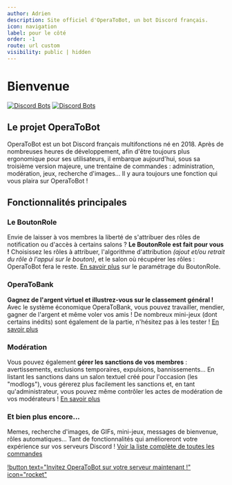 ```yaml
---
author: Adrien
description: Site officiel d'OperaToBot, un bot Discord français.
icon: navigation
label: pour le côté
order: -1 
route: url custom
visibility: public | hidden
---
```


# Bienvenue

[![Discord Bots](https://top.gg/api/widget/servers/503954760139800577.svg)](https://top.gg/bot/503954760139800577) [![Discord Bots](https://top.gg/api/widget/upvotes/503954760139800577.svg)](https://top.gg/bot/503954760139800577)

## Le projet OperaToBot
OperaToBot est un bot Discord français multifonctions né en 2018. Après de nombreuses heures de développement, afin d'être toujours plus ergonomique pour ses utilisateurs, il embarque aujourd'hui, sous sa troisième version majeure, une trentaine de commandes : administration, modération, jeux, recherche d'images... Il y aura toujours une fonction qui vous plaira sur OperaToBot !

## Fonctionnalités principales
### Le BoutonRole
Envie de laisser à vos membres la liberté de s'attribuer des rôles de notification ou d'accès à certains salons ? **Le BoutonRole est fait pour vous !** Choisissez les rôles à attribuer, l'algorithme d'attribution *(ajout et/ou retrait du rôle à l'appui sur le bouton)*, et le salon où récupérer les rôles : OperaToBot fera le reste. [En savoir plus]() sur le paramétrage du BoutonRole.

### OperaToBank
**Gagnez de l'argent virtuel et illustrez-vous sur le classement général !** Avec le système économique OperaToBank, vous pouvez travailler, mendier, gagner de l'argent et même voler vos amis ! De nombreux mini-jeux (dont certains inédits) sont également de la partie, n'hésitez pas à les tester ! [En savoir plus]()

### Modération
Vous pouvez également **gérer les sanctions de vos membres** : avertissements, exclusions temporaires, expulsions, bannissements... En listant les sanctions dans un salon textuel créé pour l'occasion (les "modlogs"), vous gérerez plus facilement les sanctions et, en tant qu'administrateur, vous pouvez même contrôler les actes de modération de vos modérateurs ! [En savoir plus]()

### Et bien plus encore...
Memes, recherche d'images, de GIFs, mini-jeux, messages de bienvenue, rôles automatiques... Tant de fonctionnalités qui amélioreront votre expérience sur vos serveurs Discord ! [Voir la liste complète de toutes les commandes]()

[!button text="Invitez OperaToBot sur votre serveur maintenant !" icon="rocket"](https://operatobot.app/invite)